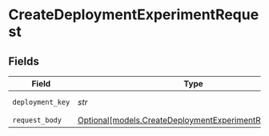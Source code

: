 # CreateDeploymentExperimentRequest


## Fields

| Field                                                                                                        | Type                                                                                                         | Required                                                                                                     | Description                                                                                                  |
| ------------------------------------------------------------------------------------------------------------ | ------------------------------------------------------------------------------------------------------------ | ------------------------------------------------------------------------------------------------------------ | ------------------------------------------------------------------------------------------------------------ |
| `deployment_key`                                                                                             | *str*                                                                                                        | :heavy_check_mark:                                                                                           | Deployment Key                                                                                               |
| `request_body`                                                                                               | [Optional[models.CreateDeploymentExperimentRequestBody]](../models/createdeploymentexperimentrequestbody.md) | :heavy_minus_sign:                                                                                           | N/A                                                                                                          |